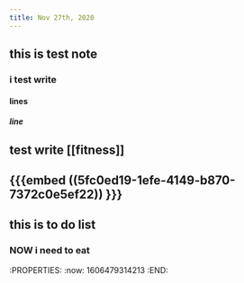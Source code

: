 ```yaml
---
title: Nov 27th, 2020
---
```


## this is test note
### i test write
#### lines
##### line
##
## test write [[fitness]]
## {{{embed ((5fc0ed19-1efe-4149-b870-7372c0e5ef22)) }}}
## this is to do list
### NOW  i need to eat
:PROPERTIES:
:now: 1606479314213
:END:
###
